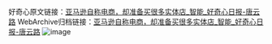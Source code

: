好奇心原文链接：[亚马逊自称电商，却准备买很多实体店_智能_好奇心日报-唐云路](https://www.qdaily.com/articles/5885.html)
WebArchive归档链接：[亚马逊自称电商，却准备买很多实体店_智能_好奇心日报-唐云路](http://web.archive.org/web/20190623165559/https://www.qdaily.com/articles/5885.html)
![image](http://ww3.sinaimg.cn/large/007d5XDply1g3x00j9jsdj30u02o5hdt)